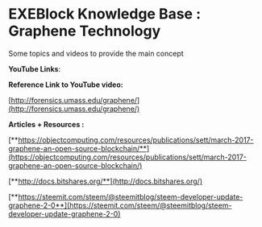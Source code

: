 # EXEBlock Knowledge Base : Graphene Technology

Some topics and videos to provide the main concept

**YouTube Links**:

**Reference Link to YouTube video:**

[http://forensics.umass.edu/graphene/](http://forensics.umass.edu/graphene/)

**Articles + Resources :**

[**https://objectcomputing.com/resources/publications/sett/march-2017-graphene-an-open-source-blockchain/**](https://objectcomputing.com/resources/publications/sett/march-2017-graphene-an-open-source-blockchain/)

[**http://docs.bitshares.org/**](http://docs.bitshares.org/)

[**https://steemit.com/steem/@steemitblog/steem-developer-update-graphene-2-0**](https://steemit.com/steem/@steemitblog/steem-developer-update-graphene-2-0)


